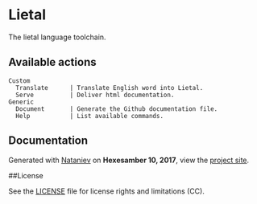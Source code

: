 # Lietal
    
The lietal language toolchain.

## Available actions

```
Custom
  Translate      | Translate English word into Lietal.
  Serve          | Deliver html documentation.
Generic
  Document       | Generate the Github documentation file.
  Help           | List available commands.
```

## Documentation

Generated with [Nataniev](http://wiki.xxiivv.com/Nataniev) on **Hexesamber 10, 2017**, view the [project site](htp://google.com).

##License

See the [LICENSE](https://github.com/neauoire/License/README.md) file for license rights and limitations (CC).
